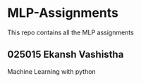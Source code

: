 # MLP-Assignments
This repo contains all the MLP assignments
## 025015 Ekansh Vashistha
Machine Learning with python
